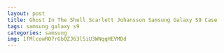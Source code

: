 ```yaml
---
layout: post
title: Ghost In The Shell Scarlett Johansson Samsung Galaxy S9 Case
tags: samsung galaxy s9
categories: samsung
img: 1fMlcowRO7rGbOZJ63lSiU3WNqqHEVMDd
---
```

